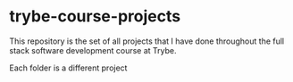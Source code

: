 # trybe-course-projects
This repository is the set of all projects that I have done throughout the full stack software development course at Trybe.

Each folder is a different project

